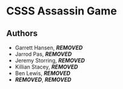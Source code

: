 # CSSS Assassin Game

## Authors

- Garrett Hansen, ***REMOVED***
- Jarrod Pas, ***REMOVED***
- Jeremy Storring, ***REMOVED***
- Killian Stacey, ***REMOVED***
- Ben Lewis, ***REMOVED***
- ***REMOVED***, ***REMOVED***
